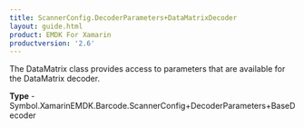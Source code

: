 ```yaml
---
title: ScannerConfig.DecoderParameters+DataMatrixDecoder
layout: guide.html
product: EMDK For Xamarin 
productversion: '2.6' 
---
```

The DataMatrix class provides access to parameters that are available for the DataMatrix decoder.

**Type** - Symbol.XamarinEMDK.Barcode.ScannerConfig+DecoderParameters+BaseDecoder

